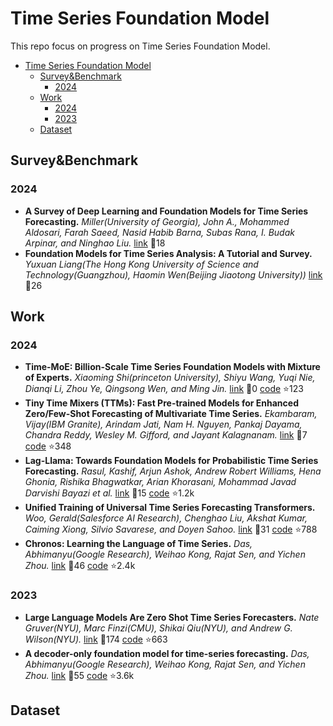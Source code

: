 # Time Series Foundation Model
This repo focus on progress on Time Series Foundation Model.

- [Time Series Foundation Model](#time-series-foundation-model)
  - [Survey\&Benchmark](#surveybenchmark)
    - [2024](#2024)
  - [Work](#work)
    - [2024](#2024-1)
    - [2023](#2023)
  - [Dataset](#dataset)


## Survey&Benchmark

### 2024

- **A Survey of Deep Learning and Foundation Models for Time Series Forecasting.** *Miller(University of Georgia), John A., Mohammed Aldosari, Farah Saeed, Nasid Habib Barna, Subas Rana, I. Budak Arpinar, and Ninghao Liu.* [link](https://arxiv.org/abs/2401.13912) :link:18
- **Foundation Models for Time Series Analysis: A Tutorial and Survey.** *Yuxuan Liang(The Hong Kong University of Science and Technology(Guangzhou), Haomin Wen(Beijing Jiaotong University))* [link](https://arxiv.org/pdf/2403.14735) :link:26

## Work

### 2024

- **Time-MoE: Billion-Scale Time Series Foundation Models with Mixture of Experts.** *Xiaoming Shi(princeton University), Shiyu Wang, Yuqi Nie, Dianqi Li, Zhou Ye, Qingsong Wen, and Ming Jin.* [link](https://arxiv.org/pdf/2409.16040) :link:0 [code](https://github.com/Time-MoE/Time-MoE) :star:123 
- **Tiny Time Mixers (TTMs): Fast Pre-trained Models for Enhanced Zero/Few-Shot Forecasting of Multivariate Time Series.** *Ekambaram, Vijay(IBM Granite), Arindam Jati, Nam H. Nguyen, Pankaj Dayama, Chandra Reddy, Wesley M. Gifford, and Jayant Kalagnanam.* [link](https://arxiv.org/abs/2401.03955) :link:7 [code](https://github.com/ibm-granite/granite-tsfm) :star:348 
- **Lag-Llama: Towards Foundation Models for Probabilistic Time Series Forecasting.** *Rasul, Kashif, Arjun Ashok, Andrew Robert Williams, Hena Ghonia, Rishika Bhagwatkar, Arian Khorasani, Mohammad Javad Darvishi Bayazi et al.* [link](https://time-series-foundation-models.github.io/lag-llama.pdf) :link:15 [code](https://github.com/time-series-foundation-models/lag-llama/) :star:1.2k 
- **Unified Training of Universal Time Series Forecasting Transformers.** *Woo, Gerald(Salesforce AI Research), Chenghao Liu, Akshat Kumar, Caiming Xiong, Silvio Savarese, and Doyen Sahoo.* [link](https://arxiv.org/pdf/2402.02592) :link:31 [code](https://github.com/SalesforceAIResearch/uni2ts) :star:788 
- **Chronos: Learning the Language of Time Series.** *Das, Abhimanyu(Google Research), Weihao Kong, Rajat Sen, and Yichen Zhou.* [link](https://arxiv.org/abs/2403.07815) :link:46 [code](https://github.com/amazon-science/chronos-forecasting) :star:2.4k 

### 2023

- **Large Language Models Are Zero Shot Time Series Forecasters.** *Nate Gruver(NYU), Marc Finzi(CMU), Shikai Qiu(NYU), and Andrew G. Wilson(NYU).* [link](https://arxiv.org/abs/2310.07820) :link:174 [code](https://github.com/ngruver/llmtime) :star:663 
- **A decoder-only foundation model for time-series forecasting.** *Das, Abhimanyu(Google Research), Weihao Kong, Rajat Sen, and Yichen Zhou.* [link](https://arxiv.org/pdf/2310.10688) :link:55 [code](https://github.com/google-research/timesfm) :star:3.6k 


## Dataset